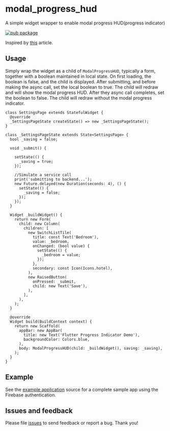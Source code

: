 # modal_progress_hud

A simple widget wrapper to enable modal progress HUD(progress indicator)

[![pub package](https://img.shields.io/pub/v/modal_progress_hud.svg)](https://pub.dartlang.org/packages/modal_progress_hud)


Inspired by [this](https://codingwithjoe.com/flutter-how-to-build-a-modal-progress-indicator/) article.

## Usage

Simply wrap the widget as a child of `ModalProgressHUD`, typically a form, together with a boolean
maintained in local state.
On first loading, the boolean is false, and the child is displayed.
After submitting, and before making the async call, set the local boolean to
true. The child will redraw and will show the modal progress HUD.
After
they async call completes, set the boolean to false. The child will
redraw without the modal progress indicator.

```
class SettingsPage extends StatefulWidget {
  @override
  _SettingsPageState createState() => new _SettingsPageState();
}

class _SettingsPageState extends State<SettingsPage> {
  bool _saving = false;

  void _submit() {

    setState(() {
      _saving = true;
    });

    //Simulate a service call
    print('submitting to backend...');
    new Future.delayed(new Duration(seconds: 4), () {
      setState(() {
        _saving = false;
      });
    });
  }

  Widget _buildWidget() {
    return new Form(
      child: new Column(
        children: [
          new SwitchListTile(
            title: const Text('Bedroom'),
            value: _bedroom,
            onChanged: (bool value) {
              setState(() {
                _bedroom = value;
              });
            },
            secondary: const Icon(Icons.hotel),
          ),
          new RaisedButton(
            onPressed: _submit,
            child: new Text('Save'),
          ),
        ],
      ),
    );
  }

  @override
  Widget build(BuildContext context) {
    return new Scaffold(
      appBar: new AppBar(
        title: new Text('Flutter Progress Indicator Demo'),
        backgroundColor: Colors.blue,
      ),
      body: ModalProgressHUD(child: _buildWidget(), saving: _saving),
    );
  }
}

```

## Example

See the [example application](https://github.com/mmcc007/modal_progress_hud/tree/master/modal_progress_hud/example) source
for a complete sample app using the Firebase authentication.

## Issues and feedback

Please file [issues](https://github.com/mmcc007/modal_progress_hud/issues/new)
to send feedback or report a bug. Thank you!

